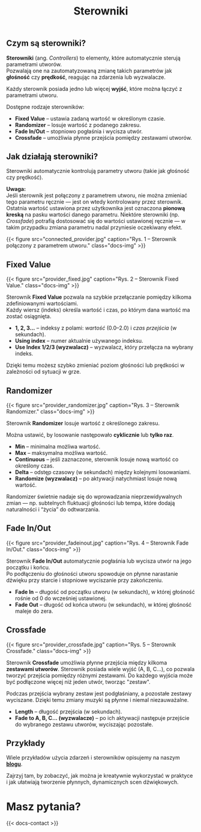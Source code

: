 ﻿---
title: "Sterowniki"
description: "Prosty sposób na automatyczną zmianę parametrów utworu."
weight: 37
---
## Czym są sterowniki?

**Sterowniki** (ang. *Controllers*) to elementy, które automatycznie sterują parametrami utworów.  
Pozwalają one na zautomatyzowaną zmianę takich parametrów jak **głośność** czy **prędkość**, reagując na zdarzenia lub wyzwalacze.

Każdy sterownik posiada jedno lub więcej **wyjść**, które można łączyć z parametrami utworu.

Dostępne rodzaje sterowników:
- **Fixed Value** – ustawia zadaną wartość w określonym czasie.  
- **Randomizer** – losuje wartość z podanego zakresu.  
- **Fade In/Out** – stopniowo pogłaśnia i wycisza utwór.  
- **Crossfade** – umożliwia płynne przejścia pomiędzy zestawami utworów.

## Jak działają sterowniki?

Sterowniki automatycznie kontrolują parametry utworu (takie jak głośność czy prędkość).  

**Uwaga:**  
Jeśli sterownik jest połączony z parametrem utworu, nie można zmieniać tego parametru ręcznie — jest on wtedy kontrolowany przez sterownik. Ostatnia wartość ustawiona przez użytkownika jest oznaczona **pionową kreską** na pasku wartości danego parametru. Niektóre sterowniki (np. *Crossfade*) potrafią dostosować się do wartości ustawionej ręcznie — w takim przypadku zmiana parametru nadal przyniesie oczekiwany efekt.

{{< figure src="connected_provider.jpg" caption="Rys. 1 – Sterownik połączony z parametrem utworu." class="docs-img" >}}

## Fixed Value

{{< figure src="provider_fixed.jpg" caption="Rys. 2 – Sterownik Fixed Value." class="docs-img" >}}

Sterownik **Fixed Value** pozwala na szybkie przełączanie pomiędzy kilkoma zdefiniowanymi wartościami.  
Każdy wiersz (indeks) określa wartość i czas, po którym dana wartość ma zostać osiągnięta.

- **1, 2, 3...** – indeksy z polami: *wartość* (0.0–2.0) i *czas przejścia* (w sekundach).  
- **Using index** – numer aktualnie używanego indeksu.  
- **Use Index 1/2/3 (wyzwalacz)** – wyzwalacz, który przełącza na wybrany indeks.  

Dzięki temu możesz szybko zmieniać poziom głośności lub prędkości w zależności od sytuacji w grze.

## Randomizer

{{< figure src="provider_randomizer.jpg" caption="Rys. 3 – Sterownik Randomizer." class="docs-img" >}}

Sterownik **Randomizer** losuje wartość z określonego zakresu.  

Można ustawić, by losowanie następowało **cyklicznie** lub **tylko raz**.

- **Min** – minimalna możliwa wartość.  
- **Max** – maksymalna możliwa wartość.  
- **Continuous** – jeśli zaznaczone, sterownik losuje nową wartość co określony czas.  
- **Delta** – odstęp czasowy (w sekundach) między kolejnymi losowaniami.  
- **Randomize (wyzwalacz)** – po aktywacji natychmiast losuje nową wartość.

Randomizer świetnie nadaje się do wprowadzania nieprzewidywalnych zmian — np. subtelnych fluktuacji głośności lub tempa, które dodają naturalności i “życia” do odtwarzania.

## Fade In/Out

{{< figure src="provider_fadeinout.jpg" caption="Rys. 4 – Sterownik Fade In/Out." class="docs-img" >}}

Sterownik **Fade In/Out** automatycznie pogłaśnia lub wycisza utwór na jego początku i końcu.  
Po podłączeniu do głośności utworu spowoduje on płynne narastanie dźwięku przy starcie i stopniowe wyciszanie przy zakończeniu.

- **Fade In** – długość od początku utworu (w sekundach), w której głośność rośnie od 0 do wcześniej ustawionej.  
- **Fade Out** – długość od końca utworu (w sekundach), w której głośność maleje do zera.

## Crossfade

{{< figure src="provider_crossfade.jpg" caption="Rys. 5 – Sterownik Crossfade." class="docs-img" >}}

Sterownik **Crossfade** umożliwia płynne przejścia między kilkoma **zestawami utworów**. Sterownik posiada wiele wyjść (A, B, C...), co pozwala tworzyć przejścia pomiędzy różnymi zestawami. Do każdego wyjścia może być podłączone więcej niż jeden utwór, tworząc "zestaw".

Podczas przejścia wybrany zestaw jest podgłaśniany, a pozostałe zestawy wyciszane. Dzięki temu zmiany muzyki są płynne i niemal niezauważalne.

- **Length** – długość przejścia (w sekundach).  
- **Fade to A, B, C... (wyzwalacze)** – po ich aktywacji następuje przejście do wybranego zestawu utworów, wyciszając pozostałe.

## Przykłady

Wiele przykładów użycia zdarzeń i sterowników opisujemy na naszym **[blogu](blog/)**. 

Zajrzyj tam, by zobaczyć, jak można je kreatywnie wykorzystać w praktyce i jak ułatwiają tworzenie płynnych, dynamicznych scen dźwiękowych.

# Masz pytania?

{{< docs-contact >}}
